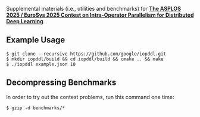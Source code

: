 Supplemental materials (i.e., utilities and benchmarks) for [**The ASPLOS 2025 / EuroSys 2025 Contest on Intra-Operator Parallelism for Distributed Deep Learning**](https://github.com/asplos-contest/2025/blob/main/IOPDDL.md).

## Example Usage

```
$ git clone --recursive https://github.com/google/iopddl.git
$ mkdir iopddl/build && cd iopddl/build && cmake .. && make
$ ./iopddl example.json 10
```

## Decompressing Benchmarks

In order to try out the contest problems, run this command one time:

```
$ gzip -d benchmarks/*
```
